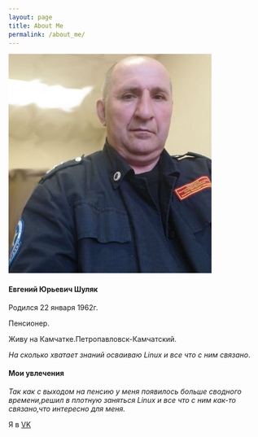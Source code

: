 ```yaml
---
layout: page
title: About Me
permalink: /about_me/
---
```


![](/image/i_me.jpg)

#### Евгений Юрьевич Шуляк

Родился 22 января 1962г.

Пенсионер.

Живу на Камчатке.Петропавловск-Камчатский.

*На сколько хватает знаний осваиваю Linux и все что с ним связано*.

#### Мои увлечения

*Так как с выходом на пенсию у меня появилось больше сводного времени,решил в плотную заняться 
  Linux и все что с ним как-то связано,что интересно для меня.*

Я в [VK](https://vk.com/club215896332)
